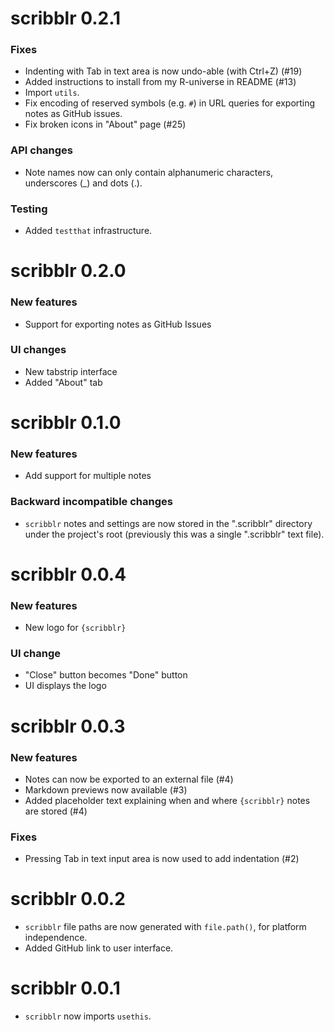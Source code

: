 # scribblr 0.2.1

### Fixes

- Indenting with Tab in text area is now undo-able (with Ctrl+Z) (#19)
- Added instructions to install from my R-universe in README (#13)
- Import `utils`.
- Fix encoding of reserved symbols (e.g. `#`) in URL queries for exporting notes as GitHub issues.
- Fix broken icons in "About" page (#25)

### API changes
- Note names now can only contain alphanumeric characters, underscores (_) and 
dots (.).

### Testing
- Added `testthat` infrastructure.

# scribblr 0.2.0

### New features

- Support for exporting notes as GitHub Issues

### UI changes

- New tabstrip interface
- Added "About" tab

# scribblr 0.1.0

### New features

- Add support for multiple notes

### Backward incompatible changes

- `scribblr` notes and settings are now stored in the ".scribblr" directory 
under the project's root (previously this was a single ".scribblr" text file).

# scribblr 0.0.4

### New features

- New logo for `{scribblr}`

### UI change

- "Close" button becomes "Done" button
- UI displays the logo

# scribblr 0.0.3

### New features

- Notes can now be exported to an external file (#4)
- Markdown previews now available (#3)
- Added placeholder text explaining when and where `{scribblr}` notes are stored (#4)

### Fixes

- Pressing Tab in text input area is now used to add indentation (#2)

# scribblr 0.0.2

* `scribblr` file paths are now generated with `file.path()`, for platform independence.
* Added GitHub link to user interface.

# scribblr 0.0.1

* `scribblr` now imports `usethis`.
